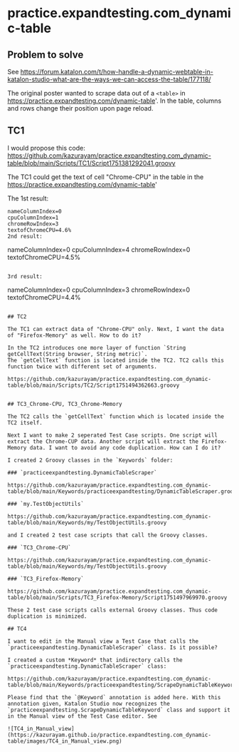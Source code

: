 # practice.expandtesting.com_dynamic-table

## Problem to solve

See https://forum.katalon.com/t/how-handle-a-dynamic-webtable-in-katalon-studio-what-are-the-ways-we-can-access-the-table/177118/

The original poster wanted to scrape data out of a `<table>` in https://practice.expandtesting.com/dynamic-table'. In the table, columns and rows change their position upon page reload.

## TC1

I would propose this code: https://github.com/kazurayam/practice.expandtesting.com_dynamic-table/blob/main/Scripts/TC1/Script1751381292041.groovy

The TC1 could get the text of cell "Chrome-CPU" in the table in the https://practice.expandtesting.com/dynamic-table'

The 1st result:

```
nameColumnIndex=0
cpuColumnIndex=1
chromeRowIndex=3
textofChromeCPU=4.6%
2nd result:

```
nameColumnIndex=0
cpuColumnIndex=4
chromeRowIndex=0
textofChromeCPU=4.5%
```

3rd result:

```
nameColumnIndex=0
cpuColumnIndex=3
chromeRowIndex=0
textofChromeCPU=4.4%
```

## TC2

The TC1 can extract data of "Chrome-CPU" only. Next, I want the data of "Firefox-Memory" as well. How to do it?

In the TC2 introduces one more layer of function `String getCellText(String browser, String metric)`.
The `getCellText` function is located inside the TC2. TC2 calls this function twice with different set of arguments.

https://github.com/kazurayam/practice.expandtesting.com_dynamic-table/blob/main/Scripts/TC2/Script1751494362663.groovy


## TC3_Chrome-CPU, TC3_Chrome-Memory

The TC2 calls the `getCellText` function which is located inside the TC2 itself.

Next I want to make 2 seperated Test Case scripts. One script will extract the Chrome-CUP data. Another script will extract the Firefox-Memory data. I want to avoid any code duplication. How can I do it?

I created 2 Groovy classes in the `Keywords` folder:

### `practiceexpandtesting.DynamicTableScraper`

https://github.com/kazurayam/practice.expandtesting.com_dynamic-table/blob/main/Keywords/practiceexpandtesting/DynamicTableScraper.groovy

### `my.TestObjectUtils`

https://github.com/kazurayam/practice.expandtesting.com_dynamic-table/blob/main/Keywords/my/TestObjectUtils.groovy

and I created 2 test case scripts that call the Groovy classes.

### `TC3_Chrome-CPU`

https://github.com/kazurayam/practice.expandtesting.com_dynamic-table/blob/main/Keywords/my/TestObjectUtils.groovy

### `TC3_Firefox-Memory`

https://github.com/kazurayam/practice.expandtesting.com_dynamic-table/blob/main/Scripts/TC3_Firefox-Memory/Script1751497969970.groovy

These 2 test case scripts calls external Groovy classes. Thus code duplication is minimized.

## TC4

I want to edit in the Manual view a Test Case that calls the `practiceexpandtesting.DynamicTableScraper` class. Is it possible?

I created a custom *Keyword* that indirectory calls the `practiceexpandtesting.DynamicTableScraper` class:

https://github.com/kazurayam/practice.expandtesting.com_dynamic-table/blob/main/Keywords/practiceexpandtesting/ScrapeDynamicTableKeyword.groovy

Please find that the `@Keyword` annotation is added here. With this annotation given, Katalon Studio now recognizes the `practiceexpandtesting.ScrapeDynamicTableKeyword` class and support it in the Manual view of the Test Case editor. See

![TC4_in_Manual_view](https://kazurayam.github.io/practice.expandtesting.com_dynamic-table/images/TC4_in_Manual_view.png)

